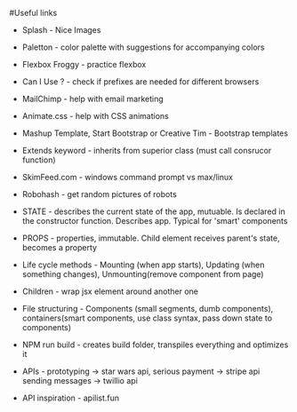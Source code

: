 #Useful links

* Splash - Nice Images

* Paletton - color palette with suggestions for accompanying colors

* Flexbox Froggy - practice flexbox

* Can I Use ? - check if prefixes are needed for different browsers

* MailChimp - help with email marketing

* Animate.css - help with CSS animations

* Mashup Template, Start Bootstrap or Creative Tim - Bootstrap templates

* Extends keyword - inherits from superior class (must call consrucor function)

* SkimFeed.com - windows command prompt vs max/linux

* Robohash - get random pictures of robots

* STATE - describes the current state of the app, mutuable. Is declared in the constructor function. Describes app. Typical for 'smart' components

* PROPS - properties, immutable. Child element receives parent's state, becomes a property

* Life cycle methods - Mounting (when app starts), Updating (when something changes), Unmounting(remove component from page)

* Children - wrap jsx element around another one

* File structuring - Components (small segments, dumb components), containers(smart components, use class syntax, pass down state to components)


* NPM run build - creates build folder, transpiles everything and optimizes it 


* APIs - prototyping -> star wars api, serious payment -> stripe api sending messages -> twillio api

* API inspiration - apilist.fun






